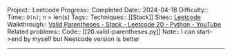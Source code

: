 Project:: Leetcode
Progress:: Completed
Date:: 2024-04-18
Difficulty:: 
Time:: `O(n)`; n = len(s)
Tags:: 
Techniques:: [[Stack]]
Sites:: [Leetcode](https://leetcode.com/problems/valid-parentheses/description/)
Walkthrough:: [Valid Parentheses - Stack - Leetcode 20 - Python - YouTube](https://www.youtube.com/watch?v=WTzjTskDFMg)
Related problems:: 
Code:: [[20.valid-parentheses.py]]
Note:: I can start->end by myself but Neetcode version is better 

---
